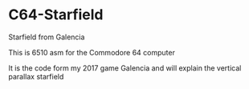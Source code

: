 # C64-Starfield
Starfield from Galencia

This is 6510 asm for the Commodore 64 computer

It is the code form my 2017 game Galencia and will explain the vertical parallax starfield
